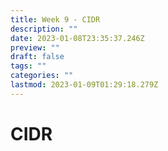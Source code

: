 ```yaml
---
title: Week 9 - CIDR
description: ""
date: 2023-01-08T23:35:37.246Z
preview: ""
draft: false
tags: ""
categories: ""
lastmod: 2023-01-09T01:29:18.279Z
---
```

# CIDR